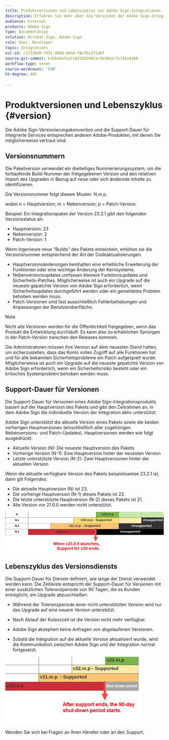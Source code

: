 ```yaml
---
title: Produktversionen und Lebenszyklus von Adobe Sign-Integrationen
description: Erfahren Sie mehr über die Versionen der Adobe Sign-Integration und die Support-Dauer
audience: External
products: Adobe Sign
type: Documentation
solution: Acrobat Sign, Adobe Sign
role: User, Developer
topic: Integrations
exl-id: c1f22848-7951-4066-84d4-f8cf6c2f3a6f
source-git-commit: b326a9afa2c16333d390cac3b30a2c7c741a4360
workflow-type: tm+mt
source-wordcount: '530'
ht-degree: 40%

---
```


# Produktversionen und Lebenszyklus {#version}

Die Adobe Sign-Versionierungskonvention und die Support-Dauer für integrierte Services entsprechen anderen Adobe-Produkten, mit denen Sie möglicherweise vertraut sind.

## Versionsnummern

Die Paketversion verwendet ein dreiteiliges Nummerierungssystem, um die fortlaufende Build-Nummer der freigegebenen Version und den relativen Import des Upgrades in Bezug auf neue oder sich ändernde Inhalte zu identifizieren.

Die Versionsnummer folgt diesem Muster: N.m.p.

wobei n = Hauptversion; m = Nebenversion; p = Patch-Version.

Beispiel: Ein Integrationspaket der Version 23.2.1 gibt den folgenden Versionsstatus an:

* Hauptversion: 23
* Nebenversion: 2
* Patch-Version: 1

Wenn Ingenieure neue &quot;Builds&quot; des Pakets entwickeln, erhöhen sie die Versionsnummer entsprechend der Art der Codeaktualisierungen.

* Hauptversionsänderungen beinhalten eine erhebliche Erweiterung der Funktionen oder eine wichtige Änderung der Kernsysteme.
* Nebenversionsupdates umfassen kleinere Funktionsupdates und Sicherheits-Patches. Möglicherweise ist auch ein Upgrade auf die neueste gepatchte Version von Adobe Sign erforderlich, wenn Sicherheitsupdates durchgeführt werden oder ein gemeldetes Problem behoben werden muss.
* Patch-Versionen sind fast ausschließlich Fehlerbehebungen und Anpassungen der Benutzeroberfläche.

>[!NOTE]
>
>Nicht alle Versionen werden für die Öffentlichkeit freigegeben, wenn das Produkt die Entwicklung durchläuft. Es kann also zu erheblichen Sprüngen in der Patch-Version zwischen den Releases kommen.

Die Administratoren müssen ihre Version auf dem neuesten Stand halten, um sicherzustellen, dass das Konto vollen Zugriff auf alle Funktionen hat und für alle bekannten Sicherheitsprobleme ein Patch aufgespielt wurde. Möglicherweise ist auch ein Upgrade auf die neueste gepatchte Version von Adobe Sign erforderlich, wenn ein Sicherheitsrisiko besteht oder ein kritisches Systemproblem behoben werden muss.

## Support-Dauer für Versionen

Die Support-Dauer für Versionen eines Adobe Sign-Integrationsprodukts basiert auf der Hauptversion des Pakets und gibt den Zeitrahmen an, in dem Adobe Sign die individuelle Version der Integration aktiv unterstützt.

Adobe Sign unterstützt die aktuelle Version eines Pakets sowie die beiden vorherigen Hauptversionen (einschließlich aller zugehörigen Nebenversions- und Patch-Updates). Hauptversionen werden wie folgt ausgedrückt:

* Aktuelle Version (N): Die neueste Hauptversion des Pakets
* Vorherige Version (N-1): Eine Hauptversion hinter der neuesten Version
* Letzte unterstützte Version (N-2): Zwei Hauptversionen hinter der aktuellen Version

Wenn die aktuelle verfügbare Version des Pakets beispielsweise 23.2.1 ist, dann gilt Folgendes:

* Die aktuelle Hauptversion (N) ist 23.
* Die vorherige Hauptversion (N-1) dieses Pakets ist 22.
* Die letzte unterstützte Hauptversion (N-2) dieses Pakets ist 21.
* Alle Version vor 21.0.0 werden nicht unterstützt.

![Versionsübersicht](images/version_chart.png)

## Lebenszyklus des Versionsdiensts

Die Support-Dauer für Dienste definiert, wie lange der Dienst verwendet werden kann. Die Zeitleiste entspricht der Support-Dauer für Versionen mit einer zusätzlichen Toleranzperiode von 90 Tagen, die es Kunden ermöglicht, ein Upgrade abzuschließen.

* Während der Toleranzperiode einer nicht unterstützten Version wird nur das Upgrade auf eine neuere Version unterstützt.
* Nach Ablauf der Kulanzzeit ist die Version nicht mehr verfügbar.

* Adobe Sign akzeptiert keine Anfragen von abgelaufenen Versionen.
* Sobald die Integration auf die aktuelle Version aktualisiert wurde, wird die Kommunikation zwischen Adobe Sign und der Integration normal fortgesetzt.

![Abschaltzeit](images/shutdown_period.png)

Wenden Sie sich bei Fragen an Ihren Händler oder an den Support.
